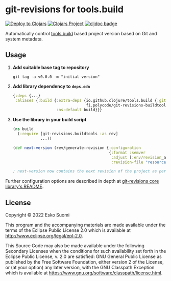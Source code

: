 # git-revisions for tools.build

[![Deploy to Clojars](https://github.com/esuomi/git-revisions-buildtools/actions/workflows/deploy.yaml/badge.svg)](https://github.com/esuomi/git-revisions-buildtools/actions/workflows/deploy.yaml)
[![Clojars Project](https://img.shields.io/clojars/v/fi.polycode/buildtools-git-revisions.svg)](https://clojars.org/fi.polycode/buildtools-git-revisions)
[![cljdoc badge](https://cljdoc.org/badge/fi.polycode/buildtools-git-revisions)](https://cljdoc.org/jump/release/fi.polycode/buildtools-git-revisions)

Automatically control [tools.build](https://github.com/clojure/tools.build) based project version based on Git and system metadata.

## Usage

 1. **Add suitable base tag to repository**
    ```shell
    git tag -a v0.0.0 -m "initial version"
    ```
 2. **Add library dependency to `deps.edn`**
    ```clojure
    {:deps {...}
     :aliases {:build {:extra-deps {io.github.clojure/tools.build {:git/tag "v0.8.2" :git/sha "ba1a2bf"}
                                    fi.polycode/git-revisions-buildtools {:mvn/version "0.1.0-SNAPSHOT"}}
                       :ns-default build}}}
    ```
 3. **Use the library in your build script**
    ```clojure
    (ns build
      (:require [git-revisions.buildtools :as rev]
                ...))

    (def next-version (rev/generate-revision {:configuration
                                              {:format :semver
                                               :adjust [:env/revision_adjustment :minor]
                                               :revision-file "resources/metadata.edn"}}))

    ; next-version now contains the next revision of the project as per configuration
    ```

Further configuration options are described in depth at [git-revisions core library's README](https://github.com/esuomi/git-revisions#configuration).

## License

Copyright © 2022 Esko Suomi

This program and the accompanying materials are made available under the
terms of the Eclipse Public License 2.0 which is available at
http://www.eclipse.org/legal/epl-2.0.

This Source Code may also be made available under the following Secondary
Licenses when the conditions for such availability set forth in the Eclipse
Public License, v. 2.0 are satisfied: GNU General Public License as published by
the Free Software Foundation, either version 2 of the License, or (at your
option) any later version, with the GNU Classpath Exception which is available
at https://www.gnu.org/software/classpath/license.html.

